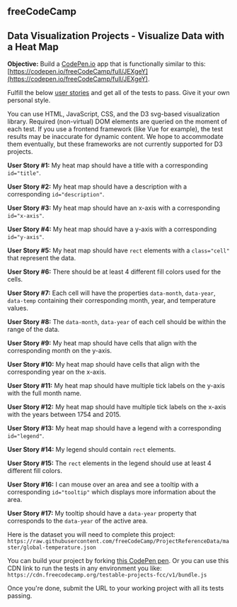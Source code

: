 ## freeCodeCamp

## Data Visualization Projects - Visualize Data with a Heat Map

**Objective:**  Build a  [CodePen.io](https://codepen.io/)  app that is functionally similar to this:  [https://codepen.io/freeCodeCamp/full/JEXgeY](https://codepen.io/freeCodeCamp/full/JEXgeY).

Fulfill the below  [user stories](https://en.wikipedia.org/wiki/User_story)  and get all of the tests to pass. Give it your own personal style.

You can use HTML, JavaScript, CSS, and the D3 svg-based visualization library. Required (non-virtual) DOM elements are queried on the moment of each test. If you use a frontend framework (like Vue for example), the test results may be inaccurate for dynamic content. We hope to accommodate them eventually, but these frameworks are not currently supported for D3 projects.

**User Story #1:**  My heat map should have a title with a corresponding  `id="title"`.

**User Story #2:**  My heat map should have a description with a corresponding  `id="description"`.

**User Story #3:**  My heat map should have an x-axis with a corresponding  `id="x-axis"`.

**User Story #4:**  My heat map should have a y-axis with a corresponding  `id="y-axis"`.

**User Story #5:**  My heat map should have  `rect`  elements with a  `class="cell"`  that represent the data.

**User Story #6:**  There should be at least 4 different fill colors used for the cells.

**User Story #7:**  Each cell will have the properties  `data-month`,  `data-year`,  `data-temp`  containing their corresponding month, year, and temperature values.

**User Story #8:**  The  `data-month`,  `data-year`  of each cell should be within the range of the data.

**User Story #9:**  My heat map should have cells that align with the corresponding month on the y-axis.

**User Story #10:**  My heat map should have cells that align with the corresponding year on the x-axis.

**User Story #11:**  My heat map should have multiple tick labels on the y-axis with the full month name.

**User Story #12:**  My heat map should have multiple tick labels on the x-axis with the years between 1754 and 2015.

**User Story #13:**  My heat map should have a legend with a corresponding  `id="legend"`.

**User Story #14:**  My legend should contain  `rect`  elements.

**User Story #15:**  The  `rect`  elements in the legend should use at least 4 different fill colors.

**User Story #16:**  I can mouse over an area and see a tooltip with a corresponding  `id="tooltip"`  which displays more information about the area.

**User Story #17:**  My tooltip should have a  `data-year`  property that corresponds to the  `data-year`  of the active area.

Here is the dataset you will need to complete this project:  `https://raw.githubusercontent.com/freeCodeCamp/ProjectReferenceData/master/global-temperature.json`

You can build your project by forking  [this CodePen pen](https://codepen.io/freeCodeCamp/pen/MJjpwO). Or you can use this CDN link to run the tests in any environment you like:  `https://cdn.freecodecamp.org/testable-projects-fcc/v1/bundle.js`

Once you're done, submit the URL to your working project with all its tests passing.